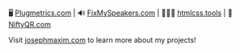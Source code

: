 🖥  [Plugmetrics.com](https://plugmetrics.com) | 
🔊  [FixMySpeakers.com](https://fixmyspeakers.com) |
👨🏻‍💻  [htmlcss.tools](https://htmlcss.tools) | 
🔲  [NiftyQR.com](https://niftyqr.com)

Visit [josephmaxim.com](https://josephmaxim.com) to learn more about my projects!

<!--
**josephmaxim/josephmaxim** is a ✨ _special_ ✨ repository because its `README.md` (this file) appears on your GitHub profile.

Here are some ideas to get you started:

- 🔭 I’m currently working on ...
- 🌱 I’m currently learning ...
- 👯 I’m looking to collaborate on ...
- 🤔 I’m looking for help with ...
- 💬 Ask me about ...
- 📫 How to reach me: ...
- 😄 Pronouns: ...
- ⚡ Fun fact: ...
-->
